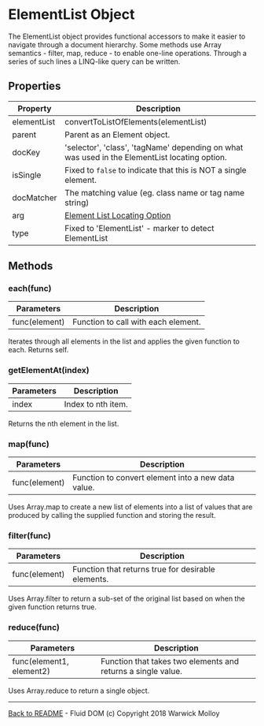 # ElementList Object

The ElementList object provides functional accessors
to make it easier to navigate through a document
hierarchy. Some methods use Array semantics - filter, map, reduce - to enable one-line operations. Through a series of such lines
a LINQ-like query can be written. 

## Properties

| Property | Description |
|----------|-------------|
| elementList | convertToListOfElements(elementList)
| parent    | Parent as an Element object. |
| docKey    | 'selector', 'class', 'tagName' depending on what was used in the ElementList locating option. |
| isSingle  | Fixed to `false` to indicate that this is NOT a single element. |
| docMatcher| The matching value (eg. class name or tag name string) |
| arg       | [Element List Locating Option](./ElementListLocation.md) |
| type      | Fixed to 'ElementList' - marker to detect ElementList |

## Methods

### each(func)

| Parameters    | Description       |
|---------------|-------------------|
|func(element) | Function to call with each element. |

Iterates through all elements in the list and applies the given function to each. Returns self.

### getElementAt(index)

| Parameters    | Description       |
|---------------|-------------------|
|  index  | Index to nth item. |

Returns the nth element in the list.

### map(func)

| Parameters    | Description       |
|---------------|-------------------|
| func(element) | Function to convert element into a new data value. |

Uses Array.map to create a new list of elements into a list of values that are produced by calling the supplied function and storing the result.

### filter(func)

| Parameters    | Description       |
|---------------|-------------------|
| func(element) | Function that returns true for desirable elements. |

Uses Array.filter to return a sub-set of the original list based on when the given function returns true.

### reduce(func)

| Parameters    | Description       |
|---------------|-------------------|
| func(element1, element2) | Function that takes two elements and returns a single value. |

Uses Array.reduce to return a single object.

----
[Back to README](./README.md) - Fluid DOM (c) Copyright 2018 Warwick Molloy
